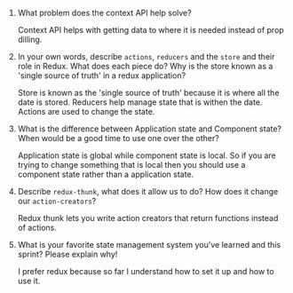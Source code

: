 1. What problem does the context API help solve?

    Context API helps with getting data to where it is needed instead of prop dilling.

1. In your own words, describe `actions`, `reducers` and the `store` and their role in Redux. What does each piece do? Why is the store known as a 'single source of truth' in a redux application?

    Store is known as the 'single source of truth' because it is where all the date is stored. Reducers help manage state that is withen the date. Actions are used to change the state.

1. What is the difference between Application state and Component state? When would be a good time to use one over the other?

    Application state is global while component state is local. So if you are trying to change something that is local then you should use a component state rather than a application state.

1. Describe `redux-thunk`, what does it allow us to do? How does it change our `action-creators`?

    Redux thunk lets you write action creators that return functions instead of actions.

1. What is your favorite state management system you've learned and this sprint? Please explain why!

    I prefer redux because so far I understand how to set it up and how to use it.